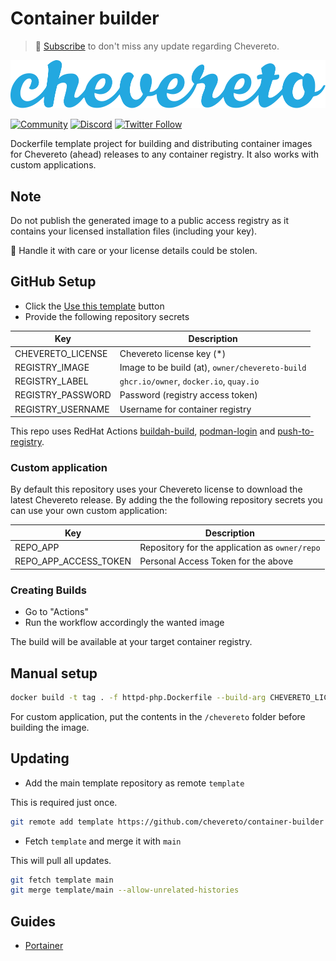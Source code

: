 # Container builder

> 🔔 [Subscribe](https://newsletter.chevereto.com/subscription?f=PmL892XuTdfErVq763PCycJQrvZ8PYc9JbsVUttqiPV1zXt6DDtf7lhepEStqE8LhGs8922ZYmGT7CYjMH5uSx23pL6Q) to don't miss any update regarding Chevereto.

![Chevereto](LOGO.svg)

[![Community](https://img.shields.io/badge/chv.to-community-blue?style=flat-square)](https://chv.to/community)
[![Discord](https://img.shields.io/discord/759137550312407050?style=flat-square)](https://chv.to/discord)
[![Twitter Follow](https://img.shields.io/twitter/follow/chevereto?style=social)](https://twitter.com/chevereto)

Dockerfile template project for building and distributing container images for Chevereto (ahead) releases to any container registry. It also works with custom applications.

## Note

Do not publish the generated image to a public access registry as it contains your licensed installation files (including your key).

🧐 Handle it with care or your license details could be stolen.

## GitHub Setup

* Click the [Use this template](https://github.com/chevereto/docker-builder/generate) button
* Provide the following repository secrets

| Key               | Description                                     |
| ----------------- | ----------------------------------------------- |
| CHEVERETO_LICENSE | Chevereto license key (*)                       |
| REGISTRY_IMAGE    | Image to be build (at), `owner/chevereto-build` |
| REGISTRY_LABEL    | `ghcr.io/owner`, `docker.io`, `quay.io`         |
| REGISTRY_PASSWORD | Password (registry access token)                |
| REGISTRY_USERNAME | Username for container registry                 |

This repo uses RedHat Actions [buildah-build](https://github.com/redhat-actions/buildah-build), [podman-login](https://github.com/redhat-actions/podman-login) and [push-to-registry](https://github.com/redhat-actions/push-to-registry).

### Custom application

By default this repository uses your Chevereto license to download the latest Chevereto release. By adding the the following repository secrets you can use your own custom application:

| Key                   | Description                                    |
| --------------------- | ---------------------------------------------- |
| REPO_APP              | Repository for the application as `owner/repo` |
| REPO_APP_ACCESS_TOKEN | Personal Access Token for the above            |

### Creating Builds

* Go to "Actions"
* Run the workflow accordingly the wanted image

The build will be available at your target container registry.

## Manual setup

```sh
docker build -t tag . -f httpd-php.Dockerfile --build-arg CHEVERETO_LICENSE=<license>
```

For custom application, put the contents in the `/chevereto` folder before building the image.

## Updating

* Add the main template repository as remote `template`

This is required just once.
  
```sh
git remote add template https://github.com/chevereto/container-builder 
```

* Fetch `template` and merge it with `main`

This will pull all updates.

```sh
git fetch template main
git merge template/main --allow-unrelated-histories
```

## Guides

* [Portainer](guides/portainer.md)
